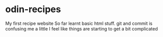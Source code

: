 # odin-recipes
My first recipe website
So far learnt basic html stuff. git and commit is confusing me a little
I feel like things are starting to get a bit complicated